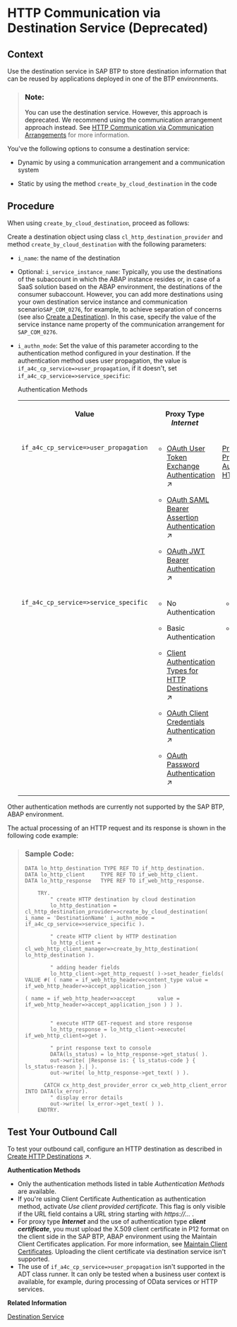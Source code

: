 <!-- loio43a5ebed034547ad8aa85250f85098a2 -->

# HTTP Communication via Destination Service \(Deprecated\)



<a name="loio43a5ebed034547ad8aa85250f85098a2__section_nl2_2zx_qsb"/>

## Context

Use the destination service in SAP BTP to store destination information that can be reused by applications deployed in one of the BTP environments.

> ### Note:  
> You can use the destination service. However, this approach is deprecated. We recommend using the communication arrangement approach instead. See [HTTP Communication via Communication Arrangements](http-communication-via-communication-arrangements-3047582.md) for more information.

You've the following options to consume a destination service:

-   Dynamic by using a communication arrangement and a communication system

-   Static by using the method `create_by_cloud_destination` in the code



<a name="loio43a5ebed034547ad8aa85250f85098a2__section_uy2_nzx_qsb"/>

## Procedure

When using `create_by_cloud_destination`, proceed as follows:

Create a destination object using class `cl_http_destination_provider` and method `create_by_cloud_destination` with the following parameters:

-   `i_name`: the name of the destination

-   Optional: `i_service_instance_name`: Typically, you use the destinations of the subaccount in which the ABAP instance resides or, in case of a SaaS solution based on the ABAP environment, the destinations of the consumer subaccount. However, you can add more destinations using your own destination service instance and communication scenario`SAP_COM_0276`, for example, to achieve separation of concerns \(see also [Create a Destination](create-a-destination-3fa7934.md)\). In this case, specify the value of the service instance name property of the communication arrangement for `SAP_COM_0276`.
-   `i_authn_mode`: Set the value of this parameter according to the authentication method configured in your destination. If the authentication method uses user propagation, the value is `if_a4c_cp_service=>user_propagation`, if it doesn't, set `if_a4c_cp_service=>service_specific`:

    <a name="loio43a5ebed034547ad8aa85250f85098a2__table_gk4_xzx_qsb"/>Authentication Methods


    <table>
    <tr>
    <th valign="top">

    Value


    
    </th>
    <th valign="top">

    Proxy Type *Internet*


    
    </th>
    <th valign="top">

    Proxy Type *OnPremise*


    
    </th>
    </tr>
    <tr>
    <td valign="top">

    `if_a4c_cp_service=>user_propagation`


    
    </td>
    <td valign="top">

    -   [OAuth User Token Exchange Authentication](https://help.sap.com/viewer/cca91383641e40ffbe03bdc78f00f681/Cloud/en-US/e3c333f9de6245fca326993f2397c13a.html "Learn about the OAuth2UserTokenExchange authentication type for HTTP destinations in the Cloud Foundry environment: use cases, supported properties and ways to retrieve an access token in an automated way.") :arrow_upper_right:

    -   [OAuth SAML Bearer Assertion Authentication](https://help.sap.com/viewer/cca91383641e40ffbe03bdc78f00f681/Cloud/en-US/c69ea6aacd714ad2ae8ceb5fc3ceea56.html "Create and configure an OAuth SAML Bearer Assertion destination for an application in the Cloud Foundry environment.") :arrow_upper_right:

    -   [OAuth JWT Bearer Authentication](https://help.sap.com/viewer/cca91383641e40ffbe03bdc78f00f681/Cloud/en-US/283cd2d1c72147a18c69daf681650f07.html "Learn about the OAuth JWT bearer authentication type for HTTP destinations in the Cloud Foundry environment: use cases, supported properties and examples.") :arrow_upper_right:



    
    </td>
    <td valign="top">

    [Principal Propagation SSO Authentication for HTTP](https://help.sap.com/viewer/cca91383641e40ffbe03bdc78f00f681/Cloud/en-US/73194cc419894433994c5f0444b4c6a1.html "Forward the identity of a cloud user from a Cloud Foundry application to a backend system via HTTP to enable single sign-on (SSO).") :arrow_upper_right:


    
    </td>
    </tr>
    <tr>
    <td valign="top">

    `if_a4c_cp_service=>service_specific`


    
    </td>
    <td valign="top">

    -   No Authentication

    -   Basic Authentication

    -   [Client Authentication Types for HTTP Destinations](https://help.sap.com/viewer/cca91383641e40ffbe03bdc78f00f681/Cloud/en-US/4e13a04147314e8e9e54321f25d93fdc.html "Find details about client authentication types for HTTP destinations in the Cloud Foundry environment.") :arrow_upper_right:

    -   [OAuth Client Credentials Authentication](https://help.sap.com/viewer/cca91383641e40ffbe03bdc78f00f681/Cloud/en-US/4e1d742a3d45472d83b411e141729795.html "Create and configure an OAuth2ClientCredentials destination to consume OAuth-protected resources from a Cloud Foundry application.") :arrow_upper_right:

    -   [OAuth Password Authentication](https://help.sap.com/viewer/cca91383641e40ffbe03bdc78f00f681/Cloud/en-US/452357cdd82a4c0ba6095b36c0057526.html "Learn about the OAuth password authentication type for HTTP destinations in the Cloud Foundry environment: use cases, supported properties and examples.") :arrow_upper_right:



    
    </td>
    <td valign="top">

    -   No Authentication

    -   Basic Authentication



    
    </td>
    </tr>
    </table>
    

Other authentication methods are currently not supported by the SAP BTP, ABAP environment.



The actual processing of an HTTP request and its response is shown in the following code example:

> ### Sample Code:  
> ```abap
> DATA lo_http_destination TYPE REF TO if_http_destination.
> DATA lo_http_client     TYPE REF TO if_web_http_client.
> DATA lo_http_response   TYPE REF TO if_web_http_response.
>  
>     TRY.
>         " create HTTP destination by cloud destination
>         lo_http_destination = cl_http_destination_provider=>create_by_cloud_destination( i_name = 'DestinationName' i_authn_mode = if_a4c_cp_service=>service_specific ).
>  
>         " create HTTP client by HTTP destination
>         lo_http_client = cl_web_http_client_manager=>create_by_http_destination( lo_http_destination ).
>  
>         " adding header fields
>         lo_http_client->get_http_request( )->set_header_fields( VALUE #( ( name = if_web_http_header=>content_type value = if_web_http_header=>accept_application_json )
>                                                                          ( name = if_web_http_header=>accept       value = if_web_http_header=>accept_application_json ) ) ).
>                                                                           
>  
>         " execute HTTP GET-request and store response
>         lo_http_response = lo_http_client->execute( if_web_http_client=>get ).
>  
>         " print response text to console
>         DATA(ls_status) = lo_http_response->get_status( ).
>         out->write( |Response is: { ls_status-code } { ls_status-reason }.| ).
>         out->write( lo_http_response->get_text( ) ).
>  
>       CATCH cx_http_dest_provider_error cx_web_http_client_error INTO DATA(lx_error).
>         " display error details
>         out->write( lx_error->get_text( ) ).
>     ENDTRY.
> ```



<a name="loio43a5ebed034547ad8aa85250f85098a2__section_lwx_ycy_qsb"/>

## Test Your Outbound Call

To test your outbound call, configure an HTTP destination as described in [Create HTTP Destinations](https://help.sap.com/viewer/cca91383641e40ffbe03bdc78f00f681/Cloud/en-US/783fa1c418a244d0abb5f153e69ca4ce.html "Create HTTP destinations in the Destinations editor (SAP BTP cockpit).") :arrow_upper_right:.

**Authentication Methods**

-   Only the authentication methods listed in table *Authentication Methods* are available.
-   If you're using Client Certificate Authentication as authentication method, activate *Use client provided certificate*. This flag is only visible if the URL field contains a URL string starting with *https://...* .
-   For proxy type ***Internet*** and the use of authentication type ***client certificate***, you must upload the X.509 client certificate in P12 format on the client side in the SAP BTP, ABAP environment using the Maintain Client Certificates application. For more information, see [Maintain Client Certificates](../50-administration-and-ops/maintain-client-certificates-7f6a8fb.md). Uploading the client certificate via destination service isn't supported.
-   The use of `if_a4c_cp_service=>user_propagation` isn't supported in the ADT class runner. It can only be tested when a business user context is available, for example, during processing of OData services or HTTP services.

**Related Information**  


[Destination Service](destination-service-eeb0ec2.md "The destination service is a service provided by SAP Connectivity service. Using the destination service, you can retrieve and store technical information about the target resource (destination) that you want to connect with your application to a remote service or a system.")

